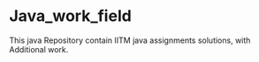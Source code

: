 # Java_work_field
This java Repository contain IITM java assignments solutions, with Additional work. 

